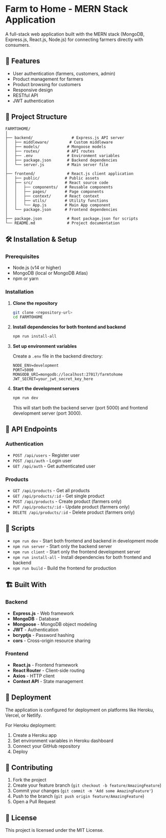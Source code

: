 # Farm to Home - MERN Stack Application

A full-stack web application built with the MERN stack (MongoDB, Express.js, React.js, Node.js) for connecting farmers directly with consumers.

## 🚀 Features

- User authentication (farmers, customers, admin)
- Product management for farmers
- Product browsing for customers
- Responsive design
- RESTful API
- JWT authentication

## 📁 Project Structure

```
FARMTOHOME/
│
├── backend/                 # Express.js API server
│   ├── middleware/         # Custom middleware
│   ├── models/            # Mongoose models
│   ├── routes/            # API routes
│   ├── .env               # Environment variables
│   ├── package.json       # Backend dependencies
│   └── server.js          # Main server file
│
├── frontend/              # React.js client application
│   ├── public/           # Public assets
│   ├── src/              # React source code
│   │   ├── components/   # Reusable components
│   │   ├── pages/        # Page components
│   │   ├── context/      # React context
│   │   ├── utils/        # Utility functions
│   │   └── App.js        # Main App component
│   └── package.json      # Frontend dependencies
│
├── package.json           # Root package.json for scripts
└── README.md              # Project documentation
```

## 🛠️ Installation & Setup

### Prerequisites
- Node.js (v14 or higher)
- MongoDB (local or MongoDB Atlas)
- npm or yarn

### Installation

1. **Clone the repository**
   ```bash
   git clone <repository-url>
   cd FARMTOHOME
   ```

2. **Install dependencies for both frontend and backend**
   ```bash
   npm run install-all
   ```

3. **Set up environment variables**
   
   Create a `.env` file in the backend directory:
   ```
   NODE_ENV=development
   PORT=5000
   MONGODB_URI=mongodb://localhost:27017/farmtohome
   JWT_SECRET=your_jwt_secret_key_here
   ```

4. **Start the development servers**
   ```bash
   npm run dev
   ```
   
   This will start both the backend server (port 5000) and frontend development server (port 3000).

## 🎯 API Endpoints

### Authentication
- `POST /api/users` - Register user
- `POST /api/auth` - Login user
- `GET /api/auth` - Get authenticated user

### Products
- `GET /api/products` - Get all products
- `GET /api/products/:id` - Get single product
- `POST /api/products` - Create product (farmers only)
- `PUT /api/products/:id` - Update product (farmers only)
- `DELETE /api/products/:id` - Delete product (farmers only)

## 🧪 Scripts

- `npm run dev` - Start both frontend and backend in development mode
- `npm run server` - Start only the backend server
- `npm run client` - Start only the frontend development server
- `npm run install-all` - Install dependencies for both frontend and backend
- `npm run build` - Build the frontend for production

## 🏗️ Built With

### Backend
- **Express.js** - Web framework
- **MongoDB** - Database
- **Mongoose** - MongoDB object modeling
- **JWT** - Authentication
- **bcryptjs** - Password hashing
- **cors** - Cross-origin resource sharing

### Frontend
- **React.js** - Frontend framework
- **React Router** - Client-side routing
- **Axios** - HTTP client
- **Context API** - State management

## 🚀 Deployment

The application is configured for deployment on platforms like Heroku, Vercel, or Netlify.

For Heroku deployment:
1. Create a Heroku app
2. Set environment variables in Heroku dashboard
3. Connect your GitHub repository
4. Deploy

## 🤝 Contributing

1. Fork the project
2. Create your feature branch (`git checkout -b feature/AmazingFeature`)
3. Commit your changes (`git commit -m 'Add some AmazingFeature'`)
4. Push to the branch (`git push origin feature/AmazingFeature`)
5. Open a Pull Request

## 📝 License

This project is licensed under the MIT License. 